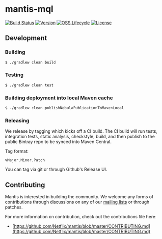 # mantis-mql

[![Build Status](https://img.shields.io/travis/com/Netflix/mantis-mql.svg)](https://travis-ci.com/Netflix/mantis-mql)
[![Version](https://img.shields.io/bintray/v/netflixoss/maven/mantis-mql.svg)](https://bintray.com/netflixoss/maven/mantis-mql/_latestVersion)
[![OSS Lifecycle](https://img.shields.io/osslifecycle/Netflix/mantis-mql.svg)](https://github.com/Netflix/mantis-mql)
[![License](https://img.shields.io/github/license/Netflix/mantis-mql.svg)](https://www.apache.org/licenses/LICENSE-2.0)

## Development

### Building

```sh
$ ./gradlew clean build
```

### Testing

```sh
$ ./gradlew clean test
```

### Building deployment into local Maven cache

```sh
$ ./gradlew clean publishNebulaPublicationToMavenLocal
```

### Releasing

We release by tagging which kicks off a CI build. The CI build will run tests, integration tests,
static analysis, checkstyle, build, and then publish to the public Bintray repo to be synced into Maven Central.

Tag format:

```
vMajor.Minor.Patch
```

You can tag via git or through Github's Release UI.

## Contributing

Mantis is interested in building the community. We welcome any forms of contributions through discussions on any
of our [mailing lists](https://netflix.github.io/mantis/community/#mailing-lists) or through patches.

For more information on contribution, check out the contributions file here:

- [https://github.com/Netflix/mantis/blob/master/CONTRIBUTING.md](https://github.com/Netflix/mantis/blob/master/CONTRIBUTING.md)
